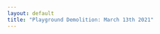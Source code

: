 ```yaml
---
layout: default
title: "Playground Demolition: March 13th 2021"
---
```



<div id="playgroundmarch21"></div>


<script src="/home/gallery/playgroundmarch21.js"></script>
<script src="/home/gallery/galleries.js"></script>
<script>
  document.getElementById("playgroundmarch21").style.height="27em";
</script>
